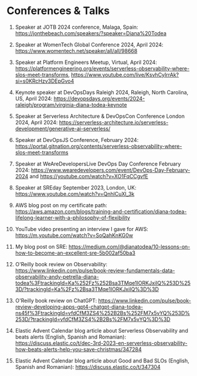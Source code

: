 # Conferences & Talks

1. Speaker at JOTB 2024 conference, Malaga, Spain: https://jonthebeach.com/speakers/?speaker=Diana%20Todea

2. Speaker at WomenTech Global Conference 2024, April 2024: https://www.womentech.net/speaker/all/all/98668

3. Speaker at Platform Engineers Meetup, Virtual, April 2024: https://platformengineering.org/events/serverless-observability-where-slos-meet-transforms, https://www.youtube.com/live/KsvhCyIrrAk?si=s0KRcHzv3DEpGvo4 

4. Keynote speaker at DevOpsDays Raleigh 2024, Raleigh, North Carolina, US, April 2024: https://devopsdays.org/events/2024-raleigh/program/virginia-diana-todea-keynote
   
5. Speaker at Serverless Architecture & DevOpsCon Conference London 2024, April 2024: https://serverless-architecture.io/serverless-development/generative-ai-serverless/
   
6. Speaker at DevOpsJS Conference, February 2024: 
https://portal.gitnation.org/contents/serverless-observability-where-slos-meet-transforms

7. Speaker at WeAreDevelopersLive DevOps Day Conference February 2024: https://www.wearedevelopers.com/event/DevOps-Day-February-2024 and
https://youtube.com/watch?v=XO1FqCCgvfE

8. Speaker at SREday September 2023, London, UK: https://www.youtube.com/watch?v=QnhlCuXl_3k

9. AWS blog post on my certificate path: https://aws.amazon.com/blogs/training-and-certification/diana-todea-lifelong-learner-with-a-philosophy-of-flexibility

10. YouTube video presenting an interview I gave for AWS: https://m.youtube.com/watch?v=SoQahKnKG0w

11. My blog post on SRE: https://medium.com/@dianatodea/10-lessons-on-how-to-become-an-excellent-sre-5b002af50ba3

12. O'Reilly book review on Observability: 
https://www.linkedin.com/pulse/book-review-fundamentals-data-observability-andy-petrella-diana-todea%3FtrackingId=Ka%252Fz%252Bsa3TMqe1IORKJxiIQ%253D%253D/?trackingId=Ka%2Fz%2Bsa3TMqe1IORKJxiIQ%3D%3D

13. O'Reilly book review on ChatGPT:
https://www.linkedin.com/pulse/book-review-developing-apps-gpt4-chatgpt-diana-todea-ns45f%3FtrackingId=vfdCfM3ZS4%252B2Bs%252FM7x5vYQ%253D%253D/?trackingId=vfdCfM3ZS4%2B2Bs%2FM7x5vYQ%3D%3D

14. Elastic Advent Calendar blog article about Serverless Observability and beats alerts (English, Spanish and Romanian):
https://discuss.elastic.co/t/dec-3rd-2023-en-serverless-observability-how-beats-alerts-help-you-save-christmas/347284

15. Elastic Advent Calendar blog article about Good and Bad SLOs (English, Spanish and Romanian): https://discuss.elastic.co/t/347304
